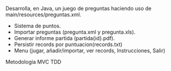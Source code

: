 Desarrolla, en Java, un juego de preguntas haciendo uso de main/resources/preguntas.xml.
- Sistema de puntos.
- Importar preguntas (pregunta.xml y pregunta.xls).
- Generar informe partida (partida{id}.pdf).
- Persistir records por puntuacion(records.txt)
- Menu (jugar, añadir/importar, ver records, Instrucciones, Salir)

Metodología MVC TDD
